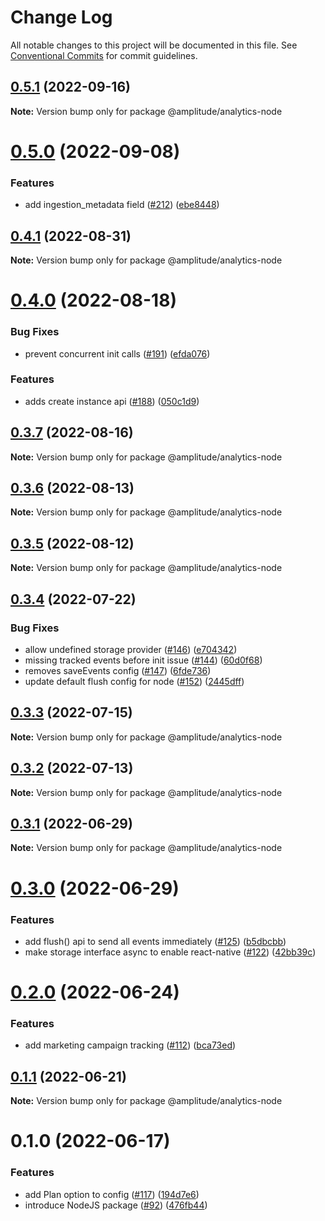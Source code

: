 # Change Log

All notable changes to this project will be documented in this file.
See [Conventional Commits](https://conventionalcommits.org) for commit guidelines.

## [0.5.1](https://github.com/amplitude/Amplitude-TypeScript/compare/@amplitude/analytics-node@0.5.0...@amplitude/analytics-node@0.5.1) (2022-09-16)

**Note:** Version bump only for package @amplitude/analytics-node





# [0.5.0](https://github.com/amplitude/Amplitude-TypeScript/compare/@amplitude/analytics-node@0.4.1...@amplitude/analytics-node@0.5.0) (2022-09-08)


### Features

* add ingestion_metadata field ([#212](https://github.com/amplitude/Amplitude-TypeScript/issues/212)) ([ebe8448](https://github.com/amplitude/Amplitude-TypeScript/commit/ebe8448b23609134f846e18da2e769158ca30bf1))





## [0.4.1](https://github.com/amplitude/Amplitude-TypeScript/compare/@amplitude/analytics-node@0.4.0...@amplitude/analytics-node@0.4.1) (2022-08-31)

**Note:** Version bump only for package @amplitude/analytics-node





# [0.4.0](https://github.com/amplitude/Amplitude-TypeScript/compare/@amplitude/analytics-node@0.3.7...@amplitude/analytics-node@0.4.0) (2022-08-18)


### Bug Fixes

* prevent concurrent init calls ([#191](https://github.com/amplitude/Amplitude-TypeScript/issues/191)) ([efda076](https://github.com/amplitude/Amplitude-TypeScript/commit/efda0760f4f1e92e47a3150985e18efcc3b108d9))


### Features

* adds create instance api ([#188](https://github.com/amplitude/Amplitude-TypeScript/issues/188)) ([050c1d9](https://github.com/amplitude/Amplitude-TypeScript/commit/050c1d96cedbc9e68aedf6fd55e85d2d3dc2fee4))





## [0.3.7](https://github.com/amplitude/Amplitude-TypeScript/compare/@amplitude/analytics-node@0.3.6...@amplitude/analytics-node@0.3.7) (2022-08-16)

**Note:** Version bump only for package @amplitude/analytics-node





## [0.3.6](https://github.com/amplitude/Amplitude-TypeScript/compare/@amplitude/analytics-node@0.3.5...@amplitude/analytics-node@0.3.6) (2022-08-13)

**Note:** Version bump only for package @amplitude/analytics-node





## [0.3.5](https://github.com/amplitude/Amplitude-TypeScript/compare/@amplitude/analytics-node@0.3.4...@amplitude/analytics-node@0.3.5) (2022-08-12)

**Note:** Version bump only for package @amplitude/analytics-node





## [0.3.4](https://github.com/amplitude/Amplitude-TypeScript/compare/@amplitude/analytics-node@0.3.3...@amplitude/analytics-node@0.3.4) (2022-07-22)


### Bug Fixes

* allow undefined storage provider ([#146](https://github.com/amplitude/Amplitude-TypeScript/issues/146)) ([e704342](https://github.com/amplitude/Amplitude-TypeScript/commit/e704342761c8ad7de3921ba21901ef8d3a768188))
* missing tracked events before init issue ([#144](https://github.com/amplitude/Amplitude-TypeScript/issues/144)) ([60d0f68](https://github.com/amplitude/Amplitude-TypeScript/commit/60d0f6848087f7b8fc3c870d55489a238e841b26))
* removes saveEvents config ([#147](https://github.com/amplitude/Amplitude-TypeScript/issues/147)) ([6fde736](https://github.com/amplitude/Amplitude-TypeScript/commit/6fde736ca8a865462522082a8085673756dbcc7d))
* update default flush config for node ([#152](https://github.com/amplitude/Amplitude-TypeScript/issues/152)) ([2445dff](https://github.com/amplitude/Amplitude-TypeScript/commit/2445dff0842e7e0a2b7ee767ab926b5a93348214))





## [0.3.3](https://github.com/amplitude/Amplitude-TypeScript/compare/@amplitude/analytics-node@0.3.2...@amplitude/analytics-node@0.3.3) (2022-07-15)

**Note:** Version bump only for package @amplitude/analytics-node





## [0.3.2](https://github.com/amplitude/Amplitude-TypeScript/compare/@amplitude/analytics-node@0.3.1...@amplitude/analytics-node@0.3.2) (2022-07-13)

**Note:** Version bump only for package @amplitude/analytics-node





## [0.3.1](https://github.com/amplitude/Amplitude-TypeScript/compare/@amplitude/analytics-node@0.3.0...@amplitude/analytics-node@0.3.1) (2022-06-29)

**Note:** Version bump only for package @amplitude/analytics-node





# [0.3.0](https://github.com/amplitude/Amplitude-TypeScript/compare/@amplitude/analytics-node@0.2.0...@amplitude/analytics-node@0.3.0) (2022-06-29)


### Features

* add flush() api to send all events immediately ([#125](https://github.com/amplitude/Amplitude-TypeScript/issues/125)) ([b5dbcbb](https://github.com/amplitude/Amplitude-TypeScript/commit/b5dbcbb803c76ee5ade7ea85f76fbea50d8bab49))
* make storage interface async to enable react-native ([#122](https://github.com/amplitude/Amplitude-TypeScript/issues/122)) ([42bb39c](https://github.com/amplitude/Amplitude-TypeScript/commit/42bb39c967db015d5899487618d066f3540c9f18))





# [0.2.0](https://github.com/amplitude/Amplitude-TypeScript/compare/@amplitude/analytics-node@0.1.1...@amplitude/analytics-node@0.2.0) (2022-06-24)


### Features

* add marketing campaign tracking ([#112](https://github.com/amplitude/Amplitude-TypeScript/issues/112)) ([bca73ed](https://github.com/amplitude/Amplitude-TypeScript/commit/bca73ede308ecb1663986a99600657732969d60c))





## [0.1.1](https://github.com/amplitude/Amplitude-TypeScript/compare/@amplitude/analytics-node@0.1.0...@amplitude/analytics-node@0.1.1) (2022-06-21)

**Note:** Version bump only for package @amplitude/analytics-node





# 0.1.0 (2022-06-17)


### Features

* add Plan option to config ([#117](https://github.com/amplitude/Amplitude-TypeScript/issues/117)) ([194d7e6](https://github.com/amplitude/Amplitude-TypeScript/commit/194d7e66af0209cb8155cf6aa0b05a5dcb170f9d))
* introduce NodeJS package ([#92](https://github.com/amplitude/Amplitude-TypeScript/issues/92)) ([476fb44](https://github.com/amplitude/Amplitude-TypeScript/commit/476fb44efcf2dfcd84af6f0ef45e141ad87dac43))
